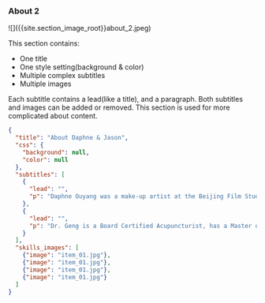 <h3 id='about_2'>About 2</h3>
![]({{site.section_image_root}}about_2.jpeg)

This section contains:

* One title
* One style setting(background & color)
* Multiple complex subtitles
* Multiple images

Each subtitle contains a lead(like a title), and a paragraph.  Both subtitles and
images can be added or removed. This section is used for more complicated about content.

```json
{
  "title": "About Daphne & Jason",
  "css": {
    "background": null,
    "color": null
  },
  "subtitles": [
    {
      "lead": "",
      "p": "Daphne Ouyang was a make-up artist at the Beijing Film Studio from 1985 to 1988. She worked as an esthetician in Beijing and Shenzhen, and many top beauty salons after that. In 1997 she came to America and went back to school and graduated from Cinema Make-up School in 1999 and John Ridgel’s Academy of Beauty in 2000. In that same year she received her California Esthetician License and then worked at the Westin Bonaventure Hotel Spa in downtown L.A. for almost four years. From 2005 to 2012, she worked inside of HAN’S Beauty Spa in La Canada."
    },
    {
      "lead": "",
      "p": "Dr. Geng is a Board Certified Acupuncturist, has a Master of Science in Acupuncture and Oriental Medicine, and is a Doctor of Philosophy in Oriental Medicine. Dr. Geng has been working in this field for over 30 years. He is a professor and supervisor at South Baylo University and Clinic in Los Angeles. He speaks English and Mandarin."
    }
  ],
  "skills_images": [
    {"image": "item_01.jpg"},
    {"image": "item_01.jpg"},
    {"image": "item_01.jpg"},
    {"image": "item_01.jpg"}
  ]
}
```

